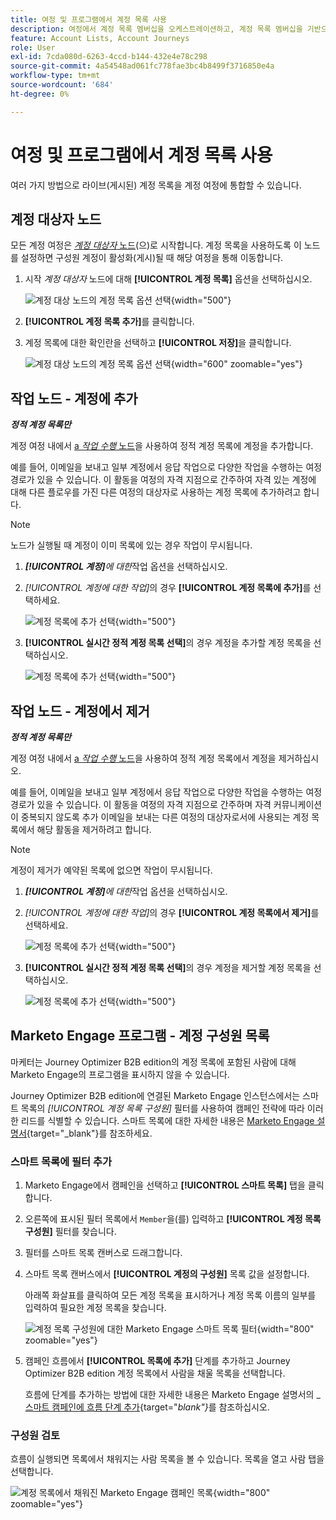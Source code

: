 ```yaml
---
title: 여정 및 프로그램에서 계정 목록 사용
description: 여정에서 계정 목록 멤버십을 오케스트레이션하고, 계정 목록 멤버십을 기반으로 Marketo Engage 스마트 목록을 필터링하는 방법을 알아봅니다.
feature: Account Lists, Account Journeys
role: User
exl-id: 7cda080d-6263-4ccd-b144-432e4e78c298
source-git-commit: 4a54548ad061fc778fae3bc4b8499f3716850e4a
workflow-type: tm+mt
source-wordcount: '684'
ht-degree: 0%

---
```


# 여정 및 프로그램에서 계정 목록 사용

여러 가지 방법으로 라이브(게시된) 계정 목록을 계정 여정에 통합할 수 있습니다.

## 계정 대상자 노드

모든 계정 여정은 [_계정 대상자_ 노드](../journeys/account-audience-nodes.md)(으)로 시작합니다. 계정 목록을 사용하도록 이 노드를 설정하면 구성원 계정이 활성화(게시)될 때 해당 여정을 통해 이동합니다.

1. 시작 _계정 대상자_ 노드에 대해 **[!UICONTROL 계정 목록]** 옵션을 선택하십시오.

   ![계정 대상 노드의 계정 목록 옵션 선택](../journeys/assets/node-audience-account-list.png){width="500"}

1. **[!UICONTROL 계정 목록 추가]**&#x200B;를 클릭합니다.

1. 계정 목록에 대한 확인란을 선택하고 **[!UICONTROL 저장]**&#x200B;을 클릭합니다.

   ![계정 대상 노드의 계정 목록 옵션 선택](../journeys/assets/node-audience-account-list-select-dialog.png){width="600" zoomable="yes"}

## 작업 노드 - 계정에 추가

**_정적 계정 목록만_**

계정 여정 내에서 [a _작업 수행_ 노드](../journeys/action-nodes.md)을 사용하여 정적 계정 목록에 계정을 추가합니다.

예를 들어, 이메일을 보내고 일부 계정에서 응답 작업으로 다양한 작업을 수행하는 여정 경로가 있을 수 있습니다. 이 활동을 여정의 자격 지점으로 간주하여 자격 있는 계정에 대해 다른 플로우를 가진 다른 여정의 대상자로 사용하는 계정 목록에 추가하려고 합니다.

>[!NOTE]
>
>노드가 실행될 때 계정이 이미 목록에 있는 경우 작업이 무시됩니다.

1. _&#x200B;**[!UICONTROL 계정]**&#x200B;에 대한_&#x200B;작업 옵션을 선택하십시오.

1. _[!UICONTROL 계정에 대한 작업]_&#x200B;의 경우 **[!UICONTROL 계정 목록에 추가]**&#x200B;를 선택하세요.

   ![계정 목록에 추가 선택](../journeys/assets/node-action-account-add-to-account-list.png){width="500"}

1. **[!UICONTROL 실시간 정적 계정 목록 선택]**&#x200B;의 경우 계정을 추가할 계정 목록을 선택하십시오.

   ![계정 목록에 추가 선택](../journeys/assets/node-action-account-add-to-account-list-select.png){width="500"}

## 작업 노드 - 계정에서 제거

**_정적 계정 목록만_**

계정 여정 내에서 [a _작업 수행_ 노드](../journeys/action-nodes.md)을 사용하여 정적 계정 목록에서 계정을 제거하십시오.

예를 들어, 이메일을 보내고 일부 계정에서 응답 작업으로 다양한 작업을 수행하는 여정 경로가 있을 수 있습니다. 이 활동을 여정의 자격 지점으로 간주하며 자격 커뮤니케이션이 중복되지 않도록 추가 이메일을 보내는 다른 여정의 대상자로서에 사용되는 계정 목록에서 해당 활동을 제거하려고 합니다.

>[!NOTE]
>
>계정이 제거가 예약된 목록에 없으면 작업이 무시됩니다.

1. _&#x200B;**[!UICONTROL 계정]**&#x200B;에 대한_&#x200B;작업 옵션을 선택하십시오.

1. _[!UICONTROL 계정에 대한 작업]_&#x200B;의 경우 **[!UICONTROL 계정 목록에서 제거]**&#x200B;를 선택하세요.

   ![계정 목록에 추가 선택](../journeys/assets/node-action-account-remove-from-account-list.png){width="500"}

1. **[!UICONTROL 실시간 정적 계정 목록 선택]**&#x200B;의 경우 계정을 제거할 계정 목록을 선택하십시오.

   ![계정 목록에 추가 선택](../journeys/assets/node-action-account-remove-from-account-list-select.png){width="500"}

## Marketo Engage 프로그램 - 계정 구성원 목록

마케터는 Journey Optimizer B2B edition의 계정 목록에 포함된 사람에 대해 Marketo Engage의 프로그램을 표시하지 않을 수 있습니다.

Journey Optimizer B2B edition에 연결된 Marketo Engage 인스턴스에서는 스마트 목록의 _[!UICONTROL 계정 목록 구성원]_ 필터를 사용하여 캠페인 전략에 따라 이러한 리드를 식별할 수 있습니다. 스마트 목록에 대한 자세한 내용은 [Marketo Engage 설명서](https://experienceleague.adobe.com/en/docs/marketo/using/product-docs/core-marketo-concepts/smart-lists-and-static-lists/understanding-smart-lists){target="_blank"}를 참조하세요.

### 스마트 목록에 필터 추가

1. Marketo Engage에서 캠페인을 선택하고 **[!UICONTROL 스마트 목록]** 탭을 클릭합니다.

1. 오른쪽에 표시된 필터 목록에서 `Member`을(를) 입력하고 **[!UICONTROL 계정 목록 구성원]** 필터를 찾습니다.

1. 필터를 스마트 목록 캔버스로 드래그합니다.

1. 스마트 목록 캔버스에서 **[!UICONTROL 계정의 구성원]** 목록 값을 설정합니다.

   아래쪽 화살표를 클릭하여 모든 계정 목록을 표시하거나 계정 목록 이름의 일부를 입력하여 필요한 계정 목록을 찾습니다.

   ![계정 목록 구성원에 대한 Marketo Engage 스마트 목록 필터](./assets/account-lists-marketo-engage-smart-list.png){width="800" zoomable="yes"}

1. 캠페인 흐름에서 **[!UICONTROL 목록에 추가]** 단계를 추가하고 Journey Optimizer B2B edition 계정 목록에서 사람을 채울 목록을 선택합니다.

   흐름에 단계를 추가하는 방법에 대한 자세한 내용은 Marketo Engage 설명서의 _[스마트 캠페인에 흐름 단계 추가](https://experienceleague.adobe.com/en/docs/marketo/using/product-docs/core-marketo-concepts/smart-campaigns/flow-actions/add-a-flow-step-to-a-smart-campaign){target="_blank"}_&#x200B;를 참조하십시오.

### 구성원 검토

흐름이 실행되면 목록에서 채워지는 사람 목록을 볼 수 있습니다. 목록을 열고 사람 탭을 선택합니다.

![계정 목록에서 채워진 Marketo Engage 캠페인 목록](./assets/account-lists-marketo-engage-smart-list-people.png){width="800" zoomable="yes"}
